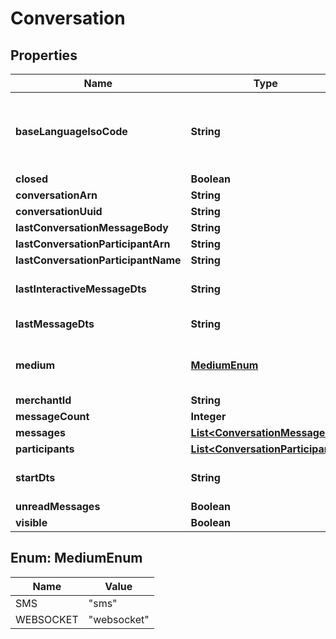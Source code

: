 
# Conversation

## Properties
Name | Type | Description | Notes
------------ | ------------- | ------------- | -------------
**baseLanguageIsoCode** | **String** | The base language iso code for the StoreFront that everything is translated into |  [optional]
**closed** | **Boolean** |  |  [optional]
**conversationArn** | **String** |  |  [optional]
**conversationUuid** | **String** |  |  [optional]
**lastConversationMessageBody** | **String** |  |  [optional]
**lastConversationParticipantArn** | **String** |  |  [optional]
**lastConversationParticipantName** | **String** |  |  [optional]
**lastInteractiveMessageDts** | **String** | Last interactive message date/time |  [optional]
**lastMessageDts** | **String** | Last message date/time |  [optional]
**medium** | [**MediumEnum**](#MediumEnum) | The communication medium of the customer. |  [optional]
**merchantId** | **String** |  |  [optional]
**messageCount** | **Integer** |  |  [optional]
**messages** | [**List&lt;ConversationMessage&gt;**](ConversationMessage.md) |  |  [optional]
**participants** | [**List&lt;ConversationParticipant&gt;**](ConversationParticipant.md) |  |  [optional]
**startDts** | **String** | Start of the conversation date/time |  [optional]
**unreadMessages** | **Boolean** |  |  [optional]
**visible** | **Boolean** |  |  [optional]


<a name="MediumEnum"></a>
## Enum: MediumEnum
Name | Value
---- | -----
SMS | &quot;sms&quot;
WEBSOCKET | &quot;websocket&quot;



